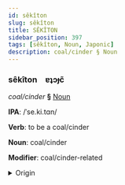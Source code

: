 ```yaml
---
id: sêkîton
slug: sêkîton
title: SÊKÎTON
sidebar_position: 397
tags: [sêkîton, Noun, Japonic]
description: coal/cinder § Noun
---
```


### sêkîton&emsp;<span kind="abugida">ɐʇɔɟc̃</span>

*coal/cinder* **§** [Noun](../../tags/Noun)

**IPA**: /ˈse.ki.tɑn/

**Verb**: to be a coal/cinder

**Noun**: coal/cinder

**Modifier**: coal/cinder-related

<details>
    <summary>Origin</summary>
    Japanese 石炭 sekitan [se̞kʲitã̠ɴ]<br/>
    <em>Japonic Language Family</em>
</details>